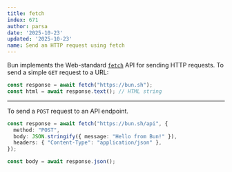 ```yaml
---
title: fetch
index: 671
author: parsa
date: '2025-10-23'
updated: '2025-10-23'
name: Send an HTTP request using fetch
---
```


Bun implements the Web-standard [`fetch`](https://developer.mozilla.org/en-US/docs/Web/API/Fetch_API) API for sending HTTP requests. To send a simple `GET` request to a URL:

```ts
const response = await fetch("https://bun.sh");
const html = await response.text(); // HTML string
```

---

To send a `POST` request to an API endpoint.

```ts
const response = await fetch("https://bun.sh/api", {
  method: "POST",
  body: JSON.stringify({ message: "Hello from Bun!" }),
  headers: { "Content-Type": "application/json" },
});

const body = await response.json();
```
